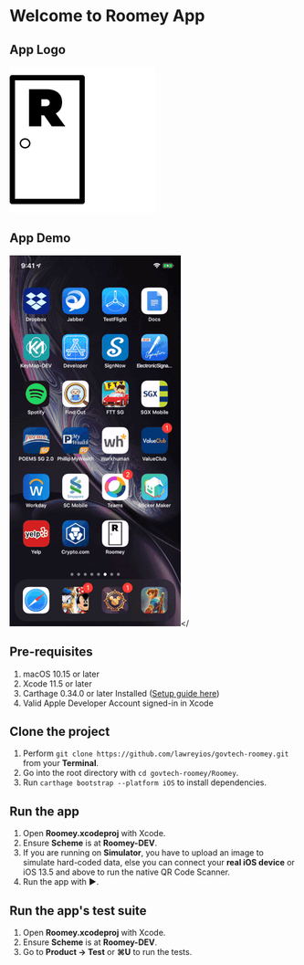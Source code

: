 # Welcome to Roomey App

## App Logo
![roomey-app-icon](images/roomey-app-icon.png)
<br/>

## App Demo
<left>![roomey-app-icon](images/roomey-demo.gif)</<left>

## Pre-requisites

1. macOS 10.15 or later
2. Xcode 11.5 or later
3. Carthage 0.34.0 or later Installed ([Setup guide here](https://github.com/Carthage/Carthage))
4. Valid Apple Developer Account signed-in in Xcode

## Clone the project

1. Perform `git clone https://github.com/lawreyios/govtech-roomey.git` from your **Terminal**.
2. Go into the root directory with `cd govtech-roomey/Roomey`.
3. Run `carthage bootstrap --platform iOS` to install dependencies.

## Run the app

1. Open **Roomey.xcodeproj** with Xcode.
2. Ensure **Scheme** is at **Roomey-DEV**.
3. If you are running on **Simulator**, you have to upload an image to simulate hard-coded data, else you can connect your **real iOS device** or iOS 13.5 and above to run the native QR Code Scanner.
3. Run the app with **►**.

## Run the app's test suite

1. Open **Roomey.xcodeproj** with Xcode.
2. Ensure **Scheme** is at **Roomey-DEV**.
3. Go to **Product -> Test** or **⌘U** to run the tests.
